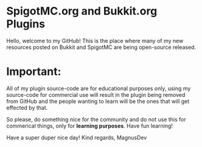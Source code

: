 # SpigotMC.org and Bukkit.org Plugins

Hello, welcome to my GitHub! This is the place where many of my new resources posted on Bukkit and SpigotMC are being open-source released.

# Important:
All of my plugin source-code are for educational purposes only, using my source-code for commercial use will result in the plugin being removed from GitHub and the people wanting to learn will be the ones that will get effected by that.

So please, do something nice for the community and do not use this for commerical things, only for **learning purposes**. Have fun learning!

Have a super duper nice day! 
Kind regards, MagnusDev
